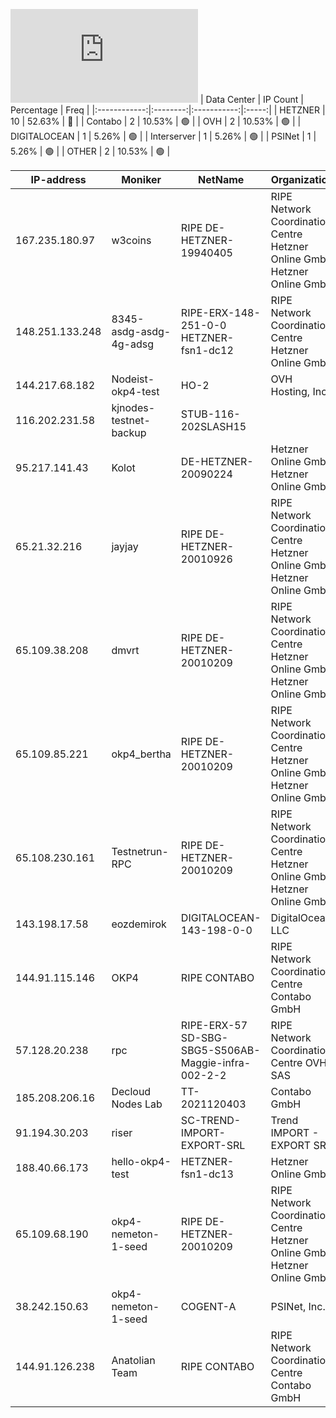 ![Diagramm](https://github.com/obajay/StateSync-snapshots/blob/main/Projects/OKP4/1/README.md)
| Data Center | IP Count | Percentage | Freq |
|:------------:|:--------:|:-----------:|:-----:|
| HETZNER | 10 | 52.63% | 🔴 |
| Contabo | 2 | 10.53% | 🟢 |
| OVH | 2 | 10.53% | 🟢 |
| DIGITALOCEAN | 1 | 5.26% | 🟢 |
| Interserver | 1 | 5.26% | 🟢 |
| PSINet | 1 | 5.26% | 🟢 |
| OTHER | 2 | 10.53% | 🟢 |

<!-- START_TABLE -->
| IP-address | Moniker | NetName | Organization |
|-------------|-------------|-------------|-------------|
| 167.235.180.97 | w3coins | RIPE DE-HETZNER-19940405 | RIPE Network Coordination Centre Hetzner Online GmbH Hetzner Online GmbH |
| 148.251.133.248 | 8345-asdg-asdg-4g-adsg | RIPE-ERX-148-251-0-0 HETZNER-fsn1-dc12 | RIPE Network Coordination Centre Hetzner Online GmbH |
| 144.217.68.182 | Nodeist-okp4-test | HO-2 | OVH Hosting, Inc. |
| 116.202.231.58 | kjnodes-testnet-backup | STUB-116-202SLASH15 |  |
| 95.217.141.43 | Kolot | DE-HETZNER-20090224 | Hetzner Online GmbH Hetzner Online GmbH |
| 65.21.32.216 | jayjay | RIPE DE-HETZNER-20010926 | RIPE Network Coordination Centre Hetzner Online GmbH Hetzner Online GmbH |
| 65.109.38.208 | dmvrt | RIPE DE-HETZNER-20010209 | RIPE Network Coordination Centre Hetzner Online GmbH Hetzner Online GmbH |
| 65.109.85.221 | okp4_bertha | RIPE DE-HETZNER-20010209 | RIPE Network Coordination Centre Hetzner Online GmbH Hetzner Online GmbH |
| 65.108.230.161 | Testnetrun-RPC | RIPE DE-HETZNER-20010209 | RIPE Network Coordination Centre Hetzner Online GmbH Hetzner Online GmbH |
| 143.198.17.58 | eozdemirok | DIGITALOCEAN-143-198-0-0 | DigitalOcean, LLC |
| 144.91.115.146 | OKP4 | RIPE CONTABO | RIPE Network Coordination Centre Contabo GmbH |
| 57.128.20.238 | rpc | RIPE-ERX-57 SD-SBG-SBG5-S506AB-Maggie-infra-002-2-2 | RIPE Network Coordination Centre OVH SAS |
| 185.208.206.16 | Decloud Nodes Lab | TT-2021120403 | Contabo GmbH |
| 91.194.30.203 | riser | SC-TREND-IMPORT-EXPORT-SRL | Trend IMPORT - EXPORT SRL |
| 188.40.66.173 | hello-okp4-test | HETZNER-fsn1-dc13 | Hetzner Online GmbH |
| 65.109.68.190 | okp4-nemeton-1-seed | RIPE DE-HETZNER-20010209 | RIPE Network Coordination Centre Hetzner Online GmbH Hetzner Online GmbH |
| 38.242.150.63 | okp4-nemeton-1-seed | COGENT-A | PSINet, Inc. |
| 144.91.126.238 | Anatolian Team | RIPE CONTABO | RIPE Network Coordination Centre Contabo GmbH |

<!-- END_TABLE -->